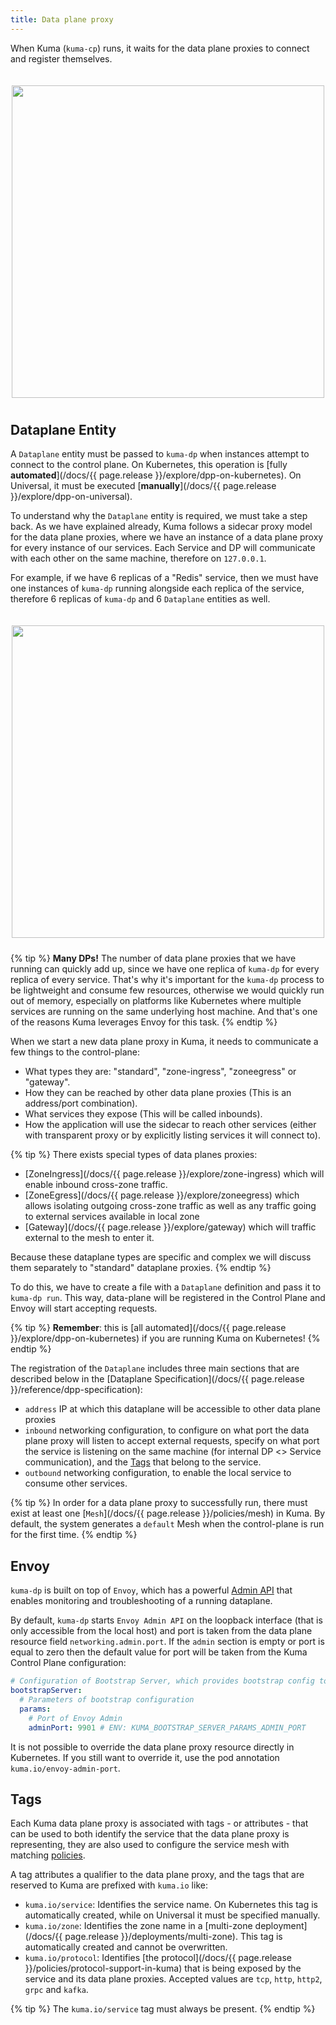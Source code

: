 ```yaml
---
title: Data plane proxy
---
```


When Kuma (`kuma-cp`) runs, it waits for the data plane proxies to connect and register themselves.

<center>
<img src="/assets/images/docs/0.4.0/diagram-10.jpg" alt="" style="width: 500px; padding-top: 20px; padding-bottom: 10px;"/>
</center>

## Dataplane Entity

A `Dataplane` entity must be passed to `kuma-dp` when instances attempt to connect to the control plane.
On Kubernetes, this operation is [fully **automated**](/docs/{{ page.release }}/explore/dpp-on-kubernetes).
On Universal, it must be executed [**manually**](/docs/{{ page.release }}/explore/dpp-on-universal).

To understand why the `Dataplane` entity is required, we must take a step back. As we have explained already, Kuma follows a sidecar proxy model for the data plane proxies, where we have an instance of a data plane proxy for every instance of our services. Each Service and DP will communicate with each other on the same machine, therefore on `127.0.0.1`.

For example, if we have 6 replicas of a "Redis" service, then we must have one instances of `kuma-dp` running alongside each replica of the service, therefore 6 replicas of `kuma-dp` and 6 `Dataplane` entities as well.

<center>
<img src="/assets/images/docs/0.4.0/diagram-11.jpg" alt="" style="width: 500px; padding-top: 20px; padding-bottom: 10px;"/>
</center>

{% tip %}
**Many DPs!** The number of data plane proxies that we have running can quickly add up, since we have one replica of `kuma-dp` for every replica of every service. That's why it's important for the `kuma-dp` process to be lightweight and consume few resources, otherwise we would quickly run out of memory, especially on platforms like Kubernetes where multiple services are running on the same underlying host machine. And that's one of the reasons Kuma leverages Envoy for this task.
{% endtip %}

When we start a new data plane proxy in Kuma, it needs to communicate a few things to the control-plane: 

- What types they are: "standard", "zone-ingress", "zoneegress" or "gateway".
- How they can be reached by other data plane proxies (This is an address/port combination).
- What services they expose (This will be called inbounds).
- How the application will use the sidecar to reach other services (either with transparent proxy or by explicitly listing services it will connect to).

{% tip %}
There exists special types of data planes proxies:

- [ZoneIngress](/docs/{{ page.release }}/explore/zone-ingress) which will enable inbound cross-zone traffic.
- [ZoneEgress](/docs/{{ page.release }}/explore/zoneegress) which allows isolating outgoing cross-zone
  traffic as well as any traffic going to external services available in local
  zone
- [Gateway](/docs/{{ page.release }}/explore/gateway) which will traffic external to the mesh to enter it.

Because these dataplane types are specific and complex we will discuss them separately to "standard" dataplane proxies.
{% endtip %}

To do this, we have to create a file with a `Dataplane` definition and pass it to `kuma-dp run`. This way, data-plane will be registered in the Control Plane and Envoy will start accepting requests.

{% tip %}
**Remember**: this is [all automated](/docs/{{ page.release }}/explore/dpp-on-kubernetes) if you are running Kuma on Kubernetes!
{% endtip %}

The registration of the `Dataplane` includes three main sections that are described below in the [Dataplane Specification](/docs/{{ page.release }}/reference/dpp-specification):

* `address` IP at which this dataplane will be accessible to other data plane proxies
* `inbound` networking configuration, to configure on what port the data plane proxy will listen to accept external requests, specify on what port the service is listening on the same machine (for internal DP <> Service communication), and the [Tags](#tags) that belong to the service. 
* `outbound` networking configuration, to enable the local service to consume other services.

{% tip %}
In order for a data plane proxy to successfully run, there must exist at least one [`Mesh`](/docs/{{ page.release }}/policies/mesh) in Kuma.
By default, the system generates a `default` Mesh when the control-plane is run for the first time.
{% endtip %}

## Envoy

`kuma-dp` is built on top of `Envoy`, which has a powerful [Admin API](https://www.envoyproxy.io/docs/envoy/latest/operations/admin) that enables monitoring and troubleshooting of a running dataplane.

By default, `kuma-dp` starts `Envoy Admin API` on the loopback interface (that is only accessible from the local host)
and port is taken from the data plane resource field `networking.admin.port`. If the `admin` section is empty or port
is equal to zero then the default value for port will be taken from the Kuma Control Plane configuration:

```yaml
# Configuration of Bootstrap Server, which provides bootstrap config to Dataplanes
bootstrapServer:
  # Parameters of bootstrap configuration
  params:
    # Port of Envoy Admin
    adminPort: 9901 # ENV: KUMA_BOOTSTRAP_SERVER_PARAMS_ADMIN_PORT
```

It is not possible to override the data plane proxy resource directly in Kubernetes. If you still want to override it, use the pod annotation `kuma.io/envoy-admin-port`.

## Tags

Each Kuma data plane proxy is associated with tags - or attributes - that can be used to both identify the service that the data plane proxy is representing, they are also used to configure the service mesh with matching [policies](/policies).

A tag attributes a qualifier to the data plane proxy, and the tags that are reserved to Kuma are prefixed with `kuma.io` like:

* `kuma.io/service`: Identifies the service name. On Kubernetes this tag is automatically created, while on Universal it must be specified manually.
* `kuma.io/zone`: Identifies the zone name in a [multi-zone deployment](/docs/{{ page.release }}/deployments/multi-zone). This tag is automatically created and cannot be overwritten.
* `kuma.io/protocol`: Identifies [the protocol](/docs/{{ page.release }}/policies/protocol-support-in-kuma) that is being exposed by the service and its data plane proxies. Accepted values are `tcp`, `http`, `http2`, `grpc` and `kafka`.

{% tip %}
The `kuma.io/service` tag must always be present.
{% endtip %}
